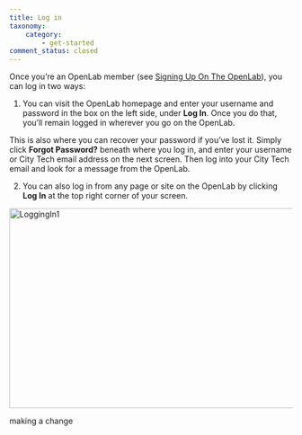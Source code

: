 ```yaml
---
title: Log in
taxonomy:
    category:
        - get-started
comment_status: closed
---
```


Once you’re an OpenLab member (see [Signing Up On The OpenLab]([url](https://openlab.citytech.cuny.edu/blog/help/signing-up-on-the-openlab))), you can log in two ways:

1. You can visit the OpenLab homepage and enter your username and password in the box on the left side, under **Log In**.  Once you do that, you’ll remain logged in wherever you go on the OpenLab.

This is also where you can recover your password if you’ve lost it. Simply click **Forgot Password?** beneath where you log in, and enter your username or City Tech email address on the next screen. Then log into your City Tech email and look for a message from the OpenLab.

2. You can also log in from any page or site on the OpenLab by clicking **Log In** at the top right corner of your screen.

<img width="1200" height="356" alt="LoggingIn1" src="https://github.com/user-attachments/assets/226b6856-2fa4-4792-b413-a77ce4bb2854" />

making a change
